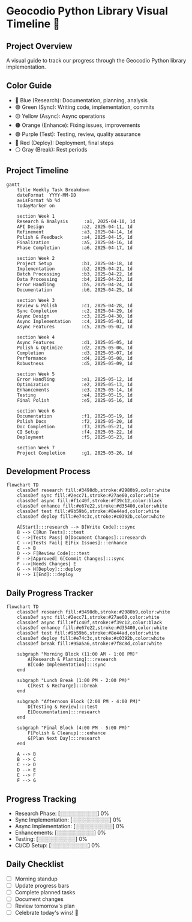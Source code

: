 # Geocodio Python Library Visual Timeline 🎨

## Project Overview
A visual guide to track our progress through the Geocodio Python library implementation.

## Color Guide
- 🔵 Blue (Research): Documentation, planning, analysis
- 🟢 Green (Sync): Writing code, implementation, commits
- 🟡 Yellow (Async): Async operations
- 🟠 Orange (Enhance): Fixing issues, improvements
- 🟣 Purple (Test): Testing, review, quality assurance
- 🔴 Red (Deploy): Deployment, final steps
- ⚪ Gray (Break): Rest periods

## Project Timeline
```mermaid
gantt
    title Weekly Task Breakdown
    dateFormat  YYYY-MM-DD
    axisFormat %b %d
    todayMarker on

    section Week 1
    Research & Analysis      :a1, 2025-04-10, 1d
    API Design              :a2, 2025-04-11, 1d
    Refinement              :a3, 2025-04-14, 1d
    Polish & Feedback       :a4, 2025-04-15, 1d
    Finalization            :a5, 2025-04-16, 1d
    Phase Completion        :a6, 2025-04-17, 1d

    section Week 2
    Project Setup           :b1, 2025-04-18, 1d
    Implementation          :b2, 2025-04-21, 1d
    Batch Processing        :b3, 2025-04-22, 1d
    Data Processing         :b4, 2025-04-23, 1d
    Error Handling          :b5, 2025-04-24, 1d
    Documentation           :b6, 2025-04-25, 1d

    section Week 3
    Review & Polish         :c1, 2025-04-28, 1d
    Sync Completion         :c2, 2025-04-29, 1d
    Async Design            :c3, 2025-04-30, 1d
    Async Implementation    :c4, 2025-05-01, 1d
    Async Features          :c5, 2025-05-02, 1d

    section Week 4
    Async Features          :d1, 2025-05-05, 1d
    Polish & Optimize       :d2, 2025-05-06, 1d
    Completion              :d3, 2025-05-07, 1d
    Performance             :d4, 2025-05-08, 1d
    Robustness              :d5, 2025-05-09, 1d

    section Week 5
    Error Handling          :e1, 2025-05-12, 1d
    Optimization            :e2, 2025-05-13, 1d
    Enhancements            :e3, 2025-05-14, 1d
    Testing                 :e4, 2025-05-15, 1d
    Final Polish            :e5, 2025-05-16, 1d

    section Week 6
    Documentation           :f1, 2025-05-19, 1d
    Polish Docs             :f2, 2025-05-20, 1d
    Doc Completion          :f3, 2025-05-21, 1d
    CI Setup                :f4, 2025-05-22, 1d
    Deployment              :f5, 2025-05-23, 1d

    section Week 7
    Project Completion      :g1, 2025-05-26, 1d
```

## Development Process
```mermaid
flowchart TD
    classDef research fill:#3498db,stroke:#2980b9,color:white
    classDef sync fill:#2ecc71,stroke:#27ae60,color:white
    classDef async fill:#f1c40f,stroke:#f39c12,color:black
    classDef enhance fill:#e67e22,stroke:#d35400,color:white
    classDef test fill:#9b59b6,stroke:#8e44ad,color:white
    classDef deploy fill:#e74c3c,stroke:#c0392b,color:white

    A[Start]:::research --> B[Write Code]:::sync
    B --> C[Run Tests]:::test
    C -->|Tests Pass| D[Document Changes]:::research
    C -->|Tests Fail| E[Fix Issues]:::enhance
    E --> B
    D --> F[Review Code]:::test
    F -->|Approved| G[Commit Changes]:::sync
    F -->|Needs Changes| E
    G --> H[Deploy]:::deploy
    H --> I[End]:::deploy
```

## Daily Progress Tracker
```mermaid
flowchart TD
    classDef research fill:#3498db,stroke:#2980b9,color:white
    classDef sync fill:#2ecc71,stroke:#27ae60,color:white
    classDef async fill:#f1c40f,stroke:#f39c12,color:black
    classDef enhance fill:#e67e22,stroke:#d35400,color:white
    classDef test fill:#9b59b6,stroke:#8e44ad,color:white
    classDef deploy fill:#e74c3c,stroke:#c0392b,color:white
    classDef break fill:#95a5a6,stroke:#7f8c8d,color:white

    subgraph "Morning Block (11:00 AM - 1:00 PM)"
        A[Research & Planning]:::research
        B[Code Implementation]:::sync
    end

    subgraph "Lunch Break (1:00 PM - 2:00 PM)"
        C[Rest & Recharge]:::break
    end

    subgraph "Afternoon Block (2:00 PM - 4:00 PM)"
        D[Testing & Review]:::test
        E[Documentation]:::research
    end

    subgraph "Final Block (4:00 PM - 5:00 PM)"
        F[Polish & Cleanup]:::enhance
        G[Plan Next Day]:::research
    end

    A --> B
    B --> C
    C --> D
    D --> E
    E --> F
    F --> G
```

## Progress Tracking
- Research Phase: [░░░░░░░░░░] 0%
- Sync Implementation: [░░░░░░░░░░] 0%
- Async Implementation: [░░░░░░░░░░] 0%
- Enhancements: [░░░░░░░░░░] 0%
- Testing: [░░░░░░░░░░] 0%
- CI/CD Setup: [░░░░░░░░░░] 0%

## Daily Checklist
- [ ] Morning standup
- [ ] Update progress bars
- [ ] Complete planned tasks
- [ ] Document changes
- [ ] Review tomorrow's plan
- [ ] Celebrate today's wins! 🎉